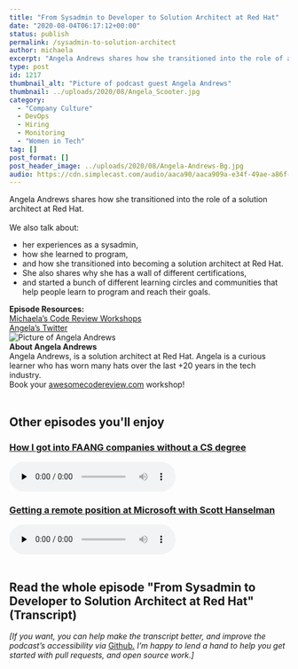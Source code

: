 ```yaml
---
title: "From Sysadmin to Developer to Solution Architect at Red Hat"
date: "2020-08-04T06:17:12+00:00"
status: publish
permalink: /sysadmin-to-solution-architect
author: michaela
excerpt: "Angela Andrews shares how she transitioned into the role of a solution architect at Red Hat. "
type: post
id: 1217
thumbnail_alt: "Picture of podcast guest Angela Andrews"
thumbnail: ../uploads/2020/08/Angela_Scooter.jpg
category:
  - "Company Culture"
  - DevOps
  - Hiring
  - Monitoring
  - "Women in Tech"
tag: []
post_format: []
post_header_image: ../uploads/2020/08/Angela-Andrews-Bg.jpg
audio: https://cdn.simplecast.com/audio/aaca90/aaca909a-e34f-49ae-a86f-f59e4fa807f0/f3b7dbb9-70fc-458f-9af8-1a58c3d240a4/angela-andrews-readyy_tc.mp3
---
```


<div class="episode-about">
Angela Andrews shares how she transitioned into the role of a solution architect at Red Hat.
<br/> <br/>We also talk about:
<ul>
<li> her experiences as a sysadmin,</li>
<li> how she learned to program,</li>
<li> and how she transitioned into becoming a solution architect at Red Hat.</li>
<li> She also shares why she has a wall of different certifications,</li>
<li> and started a bunch of different learning circles and communities that help people learn to program and reach their goals.</li>
</ul>
</div>
<div class=" episode-links">
<b>Episode Resources:</b><br/>
<a href="https://www.michaelagreiler.com/workshops/">Michaela’s Code Review Workshops</a><br/>
<a href="https://twitter.com/ScooterPhoenix">Angela’s Twitter</a><br/>
<!--<a href="">THIRD LINK</a><br/>-->
</div>

<div class="row pt-2 align-items-center">
<div class="col-4 guest-picture">
<img src="../uploads/2020/08/Angela_Scooter.jpg" alt="Picture of Angela Andrews"/>
</div>
<div class="col-8 guest-about">
<b>About Angela Andrews</b><br/>
Angela Andrews, is a solution architect at Red Hat. Angela is a curious learner who has worn many hats over the last +20 years in the tech industry.
</div>
</div>

<div class="sponsorship">
Book your <a href="https://www.michaelagreiler.com/workshops">awesomecodereview.com</a> workshop!
</div>
<br/>
<div>
  <h2>Other episodes you'll enjoy</h2>
    <div class="row-md-6">
      <div class="row g-0 border rounded overflow-hidden flex-md-row mb-4 shadow-sm h-md-250 position-relative">
          <div class="col p-4 d-flex flex-column position-static">
            <h3 class="mb-0"><a href="https://software-engineering-unlocked.com/faang-job-without-cs-degree/">How I got into FAANG companies without a CS degree</a></h3>
  <audio controls preload="none">
                <source src="https://cdn.simplecast.com/audio/aaca909a-e34f-49ae-a86f-f59e4fa807f0/episodes/2ec3af9e-9a17-4ccd-95df-0e9b1a03ecc6/audio/66ec2bf9-b1d0-4ae3-868e-9017bb8cc4ee/default_tc.mp3" />
              </audio>
          </div>
        </div>
      </div>
    <div class="row-md-6">
      <div class="row g-0 border rounded overflow-hidden flex-md-row mb-4 shadow-sm h-md-250 position-relative">
          <div class="col p-4 d-flex flex-column position-static">
            <h3 class="mb-0"><a href="https://software-engineering-unlocked.com/episode-2-scott-hanselman/">Getting a remote position at Microsoft with Scott Hanselman</a></h3>
  <audio controls preload="none">
                <source src="https://cdn.simplecast.com/audio/aaca90/aaca909a-e34f-49ae-a86f-f59e4fa807f0/b94c57a5-9afe-4853-be2f-b4d147fb62bf/scott_episode2_ready_tc.mp3" />
              </audio>
          </div>
        </div>
      </div>
</div>
<br/>

## Read the whole episode "From Sysadmin to Developer to Solution Architect at Red Hat" (Transcript)

_\[If you want, you can help make the transcript better, and improve the podcast’s accessibility via_ [Github](https://github.com/mgreiler/se-unlocked/tree/master/Transcripts)_[.](https://github.com/mgreiler/se-unlocked/tree/master/Transcripts) I’m happy to lend a hand to help you get started with pull requests, and open source work.\]_
